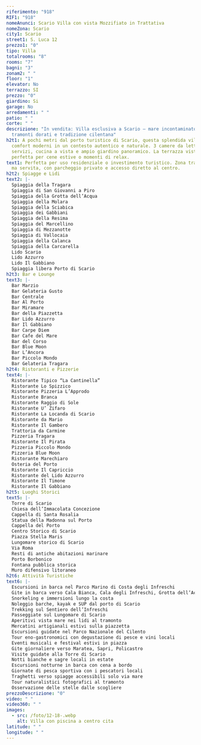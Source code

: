 ```yaml
---
riferimento: "918"
RIF1: "918"
nomeAnunci: Scario Villa con vista Mozzifiato in Trattativa
nomeZona: Scario
city1: Scario
street1: S. Luca 12
prezzo1: "0"
tipo: Villa
totalrooms: "8"
rooms: "7"
bagni: "3"
zonam2: " "
floor: "1"
elevator: No
terrazzo: SI
prezzo: "0"
giardino: Si
garage: No
arredamenti: " "
patio: " "
corte: " "
descrizione: "In vendita: Villa esclusiva a Scario – mare incontaminato,
  tramonti dorati e tradizione cilentana"
h2t1: A pochi metri dal porto turistico di Scario, questa splendida villa offre
  comfort moderni in un contesto autentico e naturale. 3 camere da letto, doppi
  servizi, cucina a vista e ampio giardino panoramico. La terrazza vista mare è
  perfetta per cene estive o momenti di relax.
text1: Perfetta per uso residenziale o investimento turistico. Zona tranquilla
  ma servita, con parcheggio privato e accesso diretto al centro.
h2t2: Spiagge e Lidi
text2: |-
  Spiaggia della Tragara
  Spiaggia di San Giovanni a Piro
  Spiaggia della Grotta dell’Acqua
  Spiaggia della Molara
  Spiaggia della Sciabica
  Spiaggia dei Gabbiani
  Spiaggia della Resima
  Spiaggia del Marcellino
  Spiaggia di Mezzanotte
  Spiaggia di Vallocaia
  Spiaggia della Calanca
  Spiaggia della Carcarella
  Lido Scario
  Lido Azzurro
  Lido Il Gabbiano
  Spiaggia libera Porto di Scario
h2t3: Bar e Lounge
text3: |-
  Bar Marzio
  Bar Gelateria Gusto
  Bar Centrale
  Bar Al Porto
  Bar Miramare
  Bar della Piazzetta
  Bar Lido Azzurro
  Bar Il Gabbiano
  Bar Carpe Diem
  Bar Cafe del Mare
  Bar del Corso
  Bar Blue Moon
  Bar L’Ancora
  Bar Piccolo Mondo
  Bar Gelateria Tragara
h2t4: Ristoranti e Pizzerie
text4: |-
  Ristorante Tipico “La Cantinella”
  Ristorante Lo Spizzico
  Ristorante Pizzeria L’Approdo
  Ristorante Branca
  Ristorante Raggio di Sole
  Ristorante U’ Zifaro
  Ristorante La Locanda di Scario
  Ristorante da Mario
  Ristorante Il Gambero
  Trattoria da Carmine
  Pizzeria Tragara
  Ristorante Il Pirata
  Pizzeria Piccolo Mondo
  Pizzeria Blue Moon
  Ristorante Marechiaro
  Osteria del Porto
  Ristorante Il Capriccio
  Ristorante del Lido Azzurro
  Ristorante Il Timone
  Ristorante Il Gabbiano
h2t5: Luoghi Storici
text5: |-
  Torre di Scario
  Chiesa dell’Immacolata Concezione
  Cappella di Santa Rosalia
  Statua della Madonna sul Porto
  Cappella del Porto
  Centro Storico di Scario
  Piazza Stella Maris
  Lungomare storico di Scario
  Via Roma
  Resti di antiche abitazioni marinare
  Porto Borbonico
  Fontana pubblica storica
  Muro difensivo litoraneo
h2t6: Attività Turistiche
text6: |-
  Escursioni in barca nel Parco Marino di Costa degli Infreschi
  Gite in barca verso Cala Bianca, Cala degli Infreschi, Grotta dell’Acqua
  Snorkeling e immersioni lungo la costa
  Noleggio barche, kayak e SUP dal porto di Scario
  Trekking sul Sentiero dell’Infreschi
  Passeggiate sul Lungomare di Scario
  Aperitivi vista mare nei lidi al tramonto
  Mercatini artigianali estivi sulla piazzetta
  Escursioni guidate nel Parco Nazionale del Cilento
  Tour eno-gastronomici con degustazione di pesce e vini locali
  Eventi musicali e festival estivi in piazza
  Gite giornaliere verso Maratea, Sapri, Policastro
  Visite guidate alla Torre di Scario
  Notti bianche e sagre locali in estate
  Escursioni notturne in barca con cena a bordo
  Giornate di pesca sportiva con i pescatori locali
  Traghetti verso spiagge accessibili solo via mare
  Tour naturalistici fotografici al tramonto
  Osservazione delle stelle dalle scogliere
prezzoDescrizione: "0"
video: " "
video360: " "
images:
  - src: /foto/12-18-.webp
    alt: Villa con piscina a centro cita
latitude: " "
longitude: " "
---
```

